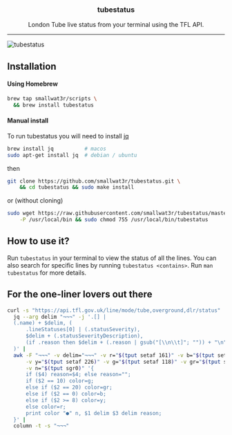 <h3 align="center">tubestatus</h3>
<p align="center">London Tube live status from your terminal using the TFL API.</p>

---

![tubestatus](https://i.imgur.com/0ruXKHs.png)

## Installation

#### Using Homebrew

```sh
brew tap smallwat3r/scripts \
  && brew install tubestatus
```

#### Manual install

To run tubestatus you will need to install 
[jq](https://stedolan.github.io/jq/download) 
```sh
brew install jq          # macos
sudo apt-get install jq  # debian / ubuntu
```

then
```sh
git clone https://github.com/smallwat3r/tubestatus.git \
    && cd tubestatus && sudo make install 
```
or (without cloning)
```sh
sudo wget https://raw.githubusercontent.com/smallwat3r/tubestatus/master/tubestatus \
    -P /usr/local/bin && sudo chmod 755 /usr/local/bin/tubestatus
```

## How to use it? 

Run `tubestatus` in your terminal to view the status of all the lines. You can also search 
for specific lines by running `tubestatus <contains>`. Run `man tubestatus` for more details.  


## For the one-liner lovers out there

```sh
curl -s "https://api.tfl.gov.uk/line/mode/tube,overground,dlr/status" |
  jq --arg delim "¬¬¬" -j '.[] |
  (.name) + $delim, (
      .lineStatuses[0] | (.statusSeverity),
      $delim + (.statusSeverityDescription),
      (if .reason then $delim + (.reason | gsub("[\\n\\t]"; "")) + "\n" else "\n" end)
  )' |
  awk -F "¬¬¬" -v delim="¬¬¬" -v r="$(tput setaf 161)" -v b="$(tput setaf 39)" \
      -v y="$(tput setaf 226)" -v g="$(tput setaf 118)" -v gr="$(tput setaf 243)" \
      -v n="$(tput sgr0)" '{
      if ($4) reason=$4; else reason="";
      if ($2 == 10) color=g;
      else if ($2 == 20) color=gr;
      else if ($2 == 0) color=b;
      else if ($2 >= 8) color=y;
      else color=r;
      print color "●" n, $1 delim $3 delim reason;
  }' |
  column -t -s "¬¬¬"
```
